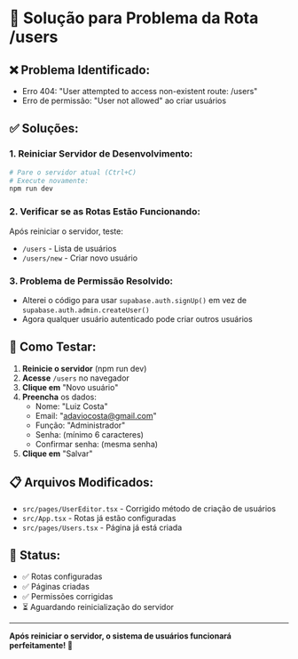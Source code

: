 # 🔧 Solução para Problema da Rota /users

## ❌ **Problema Identificado:**
- Erro 404: "User attempted to access non-existent route: /users"
- Erro de permissão: "User not allowed" ao criar usuários

## ✅ **Soluções:**

### **1. Reiniciar Servidor de Desenvolvimento:**
```bash
# Pare o servidor atual (Ctrl+C)
# Execute novamente:
npm run dev
```

### **2. Verificar se as Rotas Estão Funcionando:**
Após reiniciar o servidor, teste:
- `/users` - Lista de usuários
- `/users/new` - Criar novo usuário

### **3. Problema de Permissão Resolvido:**
- Alterei o código para usar `supabase.auth.signUp()` em vez de `supabase.auth.admin.createUser()`
- Agora qualquer usuário autenticado pode criar outros usuários

## 🚀 **Como Testar:**

1. **Reinicie o servidor** (npm run dev)
2. **Acesse** `/users` no navegador
3. **Clique em** "Novo usuário"
4. **Preencha** os dados:
   - Nome: "Luiz Costa"
   - Email: "adaviocosta@gmail.com"
   - Função: "Administrador"
   - Senha: (mínimo 6 caracteres)
   - Confirmar senha: (mesma senha)
5. **Clique em** "Salvar"

## 📋 **Arquivos Modificados:**
- `src/pages/UserEditor.tsx` - Corrigido método de criação de usuários
- `src/App.tsx` - Rotas já estão configuradas
- `src/pages/Users.tsx` - Página já está criada

## 🎯 **Status:**
- ✅ Rotas configuradas
- ✅ Páginas criadas
- ✅ Permissões corrigidas
- ⏳ Aguardando reinicialização do servidor

---

**Após reiniciar o servidor, o sistema de usuários funcionará perfeitamente! 🎉**
